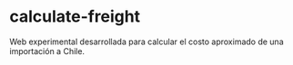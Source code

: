 # calculate-freight
 Web experimental desarrollada para calcular el costo aproximado de una importación a Chile.
